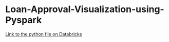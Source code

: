 # Loan-Approval-Visualization-using-Pyspark

<a href="https://databricks-prod-cloudfront.cloud.databricks.com/public/4027ec902e239c93eaaa8714f173bcfc/3091917955881049/2030217919931958/7528559911178843/latest.html"> Link to the python file on Databricks</a>
